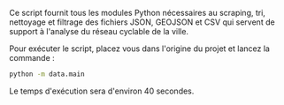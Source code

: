 Ce script fournit tous les modules Python nécessaires au scraping, tri, nettoyage et filtrage des fichiers JSON, GEOJSON et CSV qui servent de support à l'analyse du réseau cyclable de la ville.

Pour exécuter le script, placez vous dans l'origine du projet et lancez la commande : 

```bash
python -m data.main
```

Le temps d'exécution sera d'environ 40 secondes.